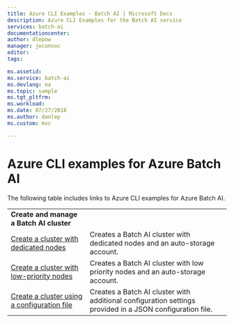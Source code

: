 ```yaml
---
title: Azure CLI Examples - Batch AI | Microsoft Docs
description: Azure CLI Examples for the Batch AI service
services: batch-ai
documentationcenter: 
author: dlepow
manager: jeconnoc
editor: 
tags: 

ms.assetid:
ms.service: batch-ai
ms.devlang: na
ms.topic: sample
ms.tgt_pltfrm: 
ms.workload: 
ms.date: 07/27/2018
ms.author: danlep
ms.custom: mvc

---
```

# Azure CLI examples for Azure Batch AI

The following table includes links to Azure CLI examples for Azure Batch AI.

|  |  |
|---|---|
|**Create and manage a Batch AI cluster**||
| [Create a cluster with dedicated nodes](./scripts/batch-ai-cli-sample-create-cluster-dedicated.md) | Creates a Batch AI cluster with dedicated nodes and an auto-storage account. |
| [Create a cluster with low-priority nodes](./scripts/batch-ai-cli-sample-create-cluster-low-priority.md) | Creates a Batch AI cluster with low priority nodes and an auto-storage account. |
| [Create a cluster using a configuration file](./scripts/batch-ai-cli-sample-create-cluster-config-file.md) | Creates a Batch AI cluster with additional configuration settings provided in a JSON configuration file. |